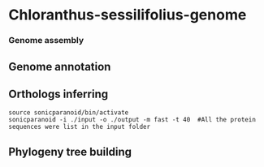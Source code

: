 # Chloranthus-sessilifolius-genome
### Genome assembly  
  
## Genome annotation  
  
## Orthologs inferring
```
source sonicparanoid/bin/activate
sonicparanoid -i ./input -o ./output -m fast -t 40  #All the protein sequences were list in the input folder
```
## Phylogeny tree building

## 
